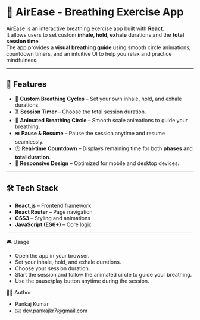 # 🌿 AirEase - Breathing Exercise App

AirEase is an interactive breathing exercise app built with **React**.  
It allows users to set custom **inhale, hold, exhale** durations and the **total session time**.  
The app provides a **visual breathing guide** using smooth circle animations, countdown timers, and an intuitive UI to help you relax and practice mindfulness.

---

## 🚀 Features

- 🧘 **Custom Breathing Cycles** – Set your own inhale, hold, and exhale durations.
- ⏳ **Session Timer** – Choose the total session duration.
- 🔵 **Animated Breathing Circle** – Smooth scale animations to guide your breathing.
- ⏯️ **Pause & Resume** – Pause the session anytime and resume seamlessly.
- 🕒 **Real-time Countdown** – Displays remaining time for both **phases** and **total duration**.
- 🎨 **Responsive Design** – Optimized for mobile and desktop devices.

---

## 🛠️ Tech Stack

- **React.js** – Frontend framework
- **React Router** – Page navigation
- **CSS3** – Styling and animations
- **JavaScript (ES6+)** – Core logic

---

🎮 Usage

- Open the app in your browser.
- Set your inhale, hold, and exhale durations.
- Choose your session duration.
- Start the session and follow the animated circle to guide your breathing.
- Use the pause/play button anytime during the session.

👨‍💻 Author

- Pankaj Kumar
- ✉️ dev.pankajkr7@gmail.com
